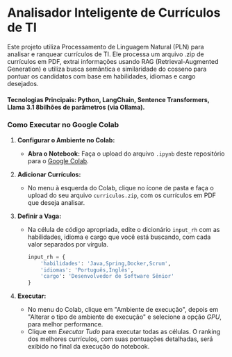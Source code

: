 # Analisador Inteligente de Currículos de TI
Este projeto utiliza Processamento de Linguagem Natural (PLN) para analisar e ranquear currículos de TI. Ele processa um arquivo .zip de currículos em PDF, extrai informações usando RAG (Retrieval-Augmented Generation) e utiliza busca semântica e similaridade do cosseno para pontuar os candidatos com base em habilidades, idiomas e cargo desejados.

#### Tecnologias Principais: Python, LangChain, Sentence Transformers, Llama 3.1 8bilhões de parâmetros (via Ollama).

### Como Executar no Google Colab

1.  **Configurar o Ambiente no Colab:**
    * **Abra o Notebook:** Faça o upload do arquivo `.ipynb` deste repositório para o [Google Colab](https://colab.research.google.com/).
2.  **Adicionar Currículos:**
    * No menu à esquerda do Colab, clique no ícone de pasta e faça o upload do seu arquivo `curriculos.zip`, com os currículos em PDF que deseja analisar.
3.  **Definir a Vaga:**
    * Na célula de código apropriada, edite o dicionário `input_rh` com as habilidades, idioma e cargo que você está buscando, com cada valor separados por vírgula.
        ```python
        input_rh = {
            'habilidades': 'Java,Spring,Docker,Scrum',
            'idiomas': 'Português,Inglês',
            'cargo': 'Desenvolvedor de Software Sênior'
        }
        ```

4.  **Executar:**
    * No menu do Colab, clique em "Ambiente de execução", depois em "Alterar o tipo de ambiente de execução" e selecione a opção *GPU*, para melhor performance.
    * Clique em *Executar Tudo* para executar todas as células.
O ranking dos melhores currículos, com suas pontuações detalhadas, será exibido no final da execução do notebook.

